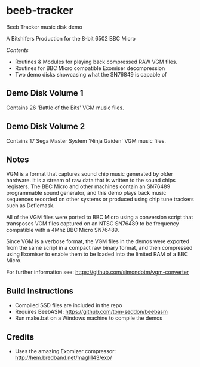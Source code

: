 # beeb-tracker
Beeb Tracker music disk demo

A Bitshifers Production for the 8-bit 6502 BBC Micro

*Contents*
* Routines & Modules for playing back compressed RAW VGM files.
* Routines for BBC Micro compatible Exomiser decompression
* Two demo disks showcasing what the SN76849 is capable of

## Demo Disk Volume 1
Contains 26 'Battle of the Bits' VGM music files. 

## Demo Disk Volume 2
Contains 17 Sega Master System 'Ninja Gaiden' VGM music files.

## Notes
VGM is a format that captures sound chip music generated by older hardware. It is a stream of raw data that is written to the sound chips registers. The BBC Micro and other machines contain an SN76489 programmable sound generator, and this demo plays back music sequences recorded on other systems or produced using chip tune trackers such as Deflemask.

All of the VGM files were ported to BBC Micro using a conversion script that transposes VGM files captured on an NTSC SN76489 to be frequency compatible with a 4Mhz BBC Micro SN76489.

Since VGM is a verbose format, the VGM files in the demos were exported from the same script in a compact raw binary format, and then compressed using Exomiser to enable them to be loaded into the limited RAM of a BBC Micro.

For further information see: https://github.com/simondotm/vgm-converter

## Build Instructions
* Compiled SSD files are included in the repo
* Requires BeebASM: https://github.com/tom-seddon/beebasm
* Run make.bat on a Windows machine to compile the demos

## Credits
* Uses the amazing Exomizer compressor: http://hem.bredband.net/magli143/exo/
